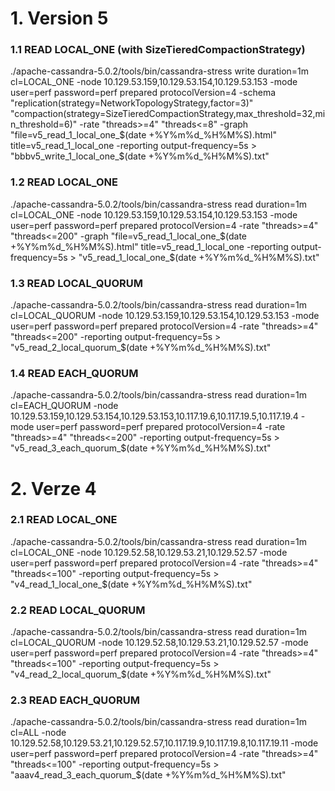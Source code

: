 
# 1. Version 5

### 1.1 READ LOCAL_ONE (with SizeTieredCompactionStrategy)
./apache-cassandra-5.0.2/tools/bin/cassandra-stress write duration=1m cl=LOCAL_ONE 
-node 10.129.53.159,10.129.53.154,10.129.53.153 
-mode user=perf password=perf prepared protocolVersion=4 
-schema "replication(strategy=NetworkTopologyStrategy,factor=3)" "compaction(strategy=SizeTieredCompactionStrategy,max_threshold=32,min_threshold=6)" 
-rate "threads>=4" "threads<=8"
-graph "file=v5_read_1_local_one_$(date +%Y%m%d_%H%M%S).html" title=v5_read_1_local_one
-reporting output-frequency=5s > "bbbv5_write_1_local_one_$(date +%Y%m%d_%H%M%S).txt"

### 1.2 READ LOCAL_ONE
./apache-cassandra-5.0.2/tools/bin/cassandra-stress read duration=1m cl=LOCAL_ONE
-node 10.129.53.159,10.129.53.154,10.129.53.153 
-mode user=perf password=perf prepared protocolVersion=4 
-rate "threads>=4" "threads<=200"
-graph "file=v5_read_1_local_one_$(date +%Y%m%d_%H%M%S).html" title=v5_read_1_local_one
-reporting output-frequency=5s > "v5_read_1_local_one_$(date +%Y%m%d_%H%M%S).txt"

### 1.3 READ LOCAL_QUORUM
./apache-cassandra-5.0.2/tools/bin/cassandra-stress read duration=1m cl=LOCAL_QUORUM 
-node 10.129.53.159,10.129.53.154,10.129.53.153 
-mode user=perf password=perf prepared protocolVersion=4 
-rate "threads>=4" "threads<=200" 
-reporting output-frequency=5s > "v5_read_2_local_quorum_$(date +%Y%m%d_%H%M%S).txt"

### 1.4 READ EACH_QUORUM
./apache-cassandra-5.0.2/tools/bin/cassandra-stress read duration=1m cl=EACH_QUORUM 
-node 10.129.53.159,10.129.53.154,10.129.53.153,10.117.19.6,10.117.19.5,10.117.19.4 
-mode user=perf password=perf prepared protocolVersion=4 
-rate "threads>=4" "threads<=200" 
-reporting output-frequency=5s > "v5_read_3_each_quorum_$(date +%Y%m%d_%H%M%S).txt"

 
# 2. Verze 4

### 2.1 READ LOCAL_ONE
./apache-cassandra-5.0.2/tools/bin/cassandra-stress read duration=1m cl=LOCAL_ONE 
-node 10.129.52.58,10.129.53.21,10.129.52.57 
-mode user=perf password=perf prepared protocolVersion=4 
-rate "threads>=4" "threads<=100" 
-reporting output-frequency=5s > "v4_read_1_local_one_$(date +%Y%m%d_%H%M%S).txt"

### 2.2 READ LOCAL_QUORUM
./apache-cassandra-5.0.2/tools/bin/cassandra-stress read duration=1m cl=LOCAL_QUORUM 
-node 10.129.52.58,10.129.53.21,10.129.52.57 
-mode user=perf password=perf prepared protocolVersion=4 
-rate "threads>=4" "threads<=100" 
-reporting output-frequency=5s > "v4_read_2_local_quorum_$(date +%Y%m%d_%H%M%S).txt"

### 2.3 READ EACH_QUORUM
./apache-cassandra-5.0.2/tools/bin/cassandra-stress read duration=1m cl=ALL 
-node 10.129.52.58,10.129.53.21,10.129.52.57,10.117.19.9,10.117.19.8,10.117.19.11 
-mode user=perf password=perf prepared protocolVersion=4 
-rate "threads>=4" "threads<=100" 
-reporting output-frequency=5s > "aaav4_read_3_each_quorum_$(date +%Y%m%d_%H%M%S).txt"

